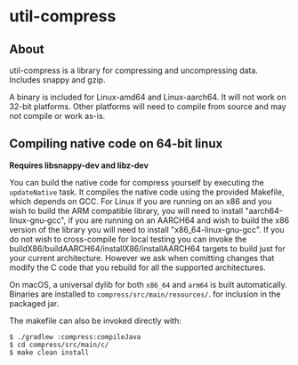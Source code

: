 # util-compress

## About
util-compress is a library for compressing and uncompressing data. Includes snappy and gzip.

A binary is included for Linux-amd64 and Linux-aarch64. It will not work on 32-bit platforms. Other platforms will need to compile from source and may not compile or work as-is.

## Compiling native code on 64-bit linux

**Requires libsnappy-dev and libz-dev**

You can build the native code for compress yourself by executing the `updateNative` task. It compiles the native code
using the provided Makefile, which depends on GCC. 
For Linux if you are running on an x86 and you wish to build the ARM compatible library, you will need to install "aarch64-linux-gnu-gcc", if you are running on an AARCH64 and wish to build the x86 version of the library you will need to install "x86_64-linux-gnu-gcc". If you do not wish to cross-compile for local testing you can invoke the buildX86/buildAARCH64/installX86/installAARCH64 targets to build just for your current architecture. However we ask when comitting changes that modify the C code that you rebuild for all the supported architectures. 

On macOS, a universal dylib for both `x86_64` and `arm64` is built automatically. Binaries are installed to `compress/src/main/resources/`. for inclusion in the packaged jar.

The makefile can also be invoked directly with:

```
$ ./gradlew :compress:compileJava
$ cd compress/src/main/c/
$ make clean install
```
